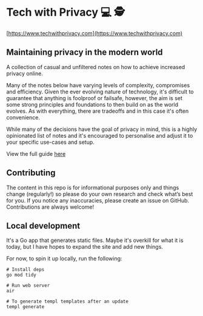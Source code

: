 # Tech with Privacy 💻 🕵️
[https://www.techwithprivacy.com](https://www.techwithprivacy.com)
## Maintaining privacy in the modern world
A collection of casual and unfiltered notes on how to achieve increased privacy online.

Many of the notes below have varying levels of complexity, compromises and efficiency. Given the ever evolving nature of technology, it's difficult to guarantee that anything is foolproof or failsafe, however, the aim is set some strong principles and foundations to then build on as the world evolves. As with everything, there are tradeoffs and in this case it's often convenience. 

While many of the decisions have the goal of privacy in mind, this is a highly opinionated list of notes and it's encouraged to personalise and adjust it to your specific use-cases and setup.

View the full guide [here](https://techwithprivacy.com)

## Contributing
The content in this repo is for informational purposes only and things change (regularly!) so please do your own research and check what’s best for you. If you notice any inaccuracies, please create an issue on GitHub. Contributions are always welcome!
## Local development
It's a Go app that generates static files. Maybe it's overkill for what it is today, but I have hopes to expand the site and add new things.

For now, to spin it up locally, run the following:
```
# Install deps
go mod tidy

# Run web server
air

# To generate templ templates after an update
templ generate
```

